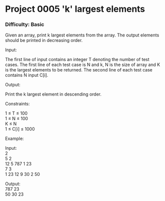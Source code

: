 <h1>Project 0005 'k' largest elements</h1>
<h3>Difficulty: Basic </h3>

Given an array, print k largest elements from the array.  The output elements should be printed in decreasing order.

Input:

The first line of input contains an integer T denoting the number of test cases.
The first line of each test case is N and k, N is the size of array and K is the largest elements to be returned.
The second line of each test case contains N input C[i].

Output:

Print the k largest element in descending order.

Constraints:

1 ≤ T ≤ 100 </br>
1 ≤ N ≤ 100</br>
K ≤ N</br>
1 ≤ C[i] ≤ 1000</br>

Example:</br>

Input:</br>
2</br>
5 2</br>
12 5 787 1 23</br>
7 3</br>
1 23 12 9 30 2 50</br>

Output:</br>
787 23</br>
50 30 23</br>
